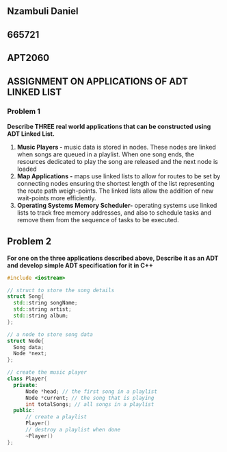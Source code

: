 ## Nzambuli Daniel

## 665721

## APT2060

## ASSIGNMENT ON APPLICATIONS OF ADT LINKED LIST

### Problem 1
**Describe THREE real world applications that can be constructed using ADT Linked List.**

1.  **Music Players -** music data is stored in nodes. These nodes are linked when songs are queued in a playlist. When one song ends, the resources dedicated to play the song are released and the next node is loaded 
2.  **Map Applications -** maps use linked lists to allow for routes to be set by connecting nodes ensuring the shortest length of the list representing the route path weigh-points. The linked lists allow the addition of new wait-points more efficiently. 
3. **Operating Systems Memory Scheduler-** operating systems use linked lists to track free memory addresses, and also to schedule tasks and remove them from the sequence of tasks to be executed.

## Problem 2
**For one on the three applications described above, Describe it as an ADT and develop simple ADT specification for it in C++**
  ```c++
  #include <iostream>
  
// struct to store the song details
struct Song{
	std::string songName;
	std::string artist;
	std::string album;
};

// a node to store song data 
struct Node{
	Song data;
	Node *next;
};

// create the music player 
class Player{
	private:
		Node *head; // the first song in a playlist
		Node *current; // the song that is playing
		int totalSongs; // all songs in a playlist
	public:
		// create a playlist
		Player()
		// destroy a playlist when done
		~Player()
};
```